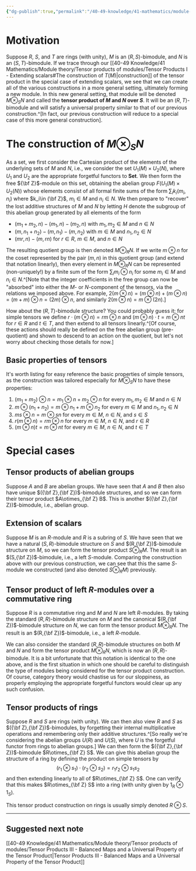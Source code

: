 ```yaml
---
{"dg-publish":true,"permalink":"/40-49-knowledge/41-mathematics/module-theory/tensor-products-of-modules/tensor-products-ii-tensor-products-of-bimodules/","tags":["module_theory"],"updated":"2024-10-17T19:46:49-07:00"}
---
```


# Motivation

Suppose $R$, $S$, and $T$ are rings (with unity), $M$ is an $(R,S)$-bimodule, and $N$ is an $(S,T)$-bimodule. If we trace through our [[40-49 Knowledge/41 Mathematics/Module theory/Tensor products of modules/Tensor Products I - Extending scalars#The construction of $T(M)$\|construction]] of the tensor product in the special case of extending scalars, we see that we can create all of the various constructions in a more general setting, ultimately forming a new module. In this new general setting, that module will be denoted $M\otimes_S N$ and called the **tensor product of $M$ and $N$ over $S$**. It will be an $(R,T)$-bimodule and will satisfy a universal property similar to that of our previous construction.^[In fact, our previous construction will reduce to a special case of this more general construction].

# The construction of $M\otimes_S N$

As a set, we first consider the Cartesian product of the elements of the underlying sets of $M$ and $N$, i.e., we consider the set $U_1(M)\times U_2(N)$, where $U_1$ and $U_2$ are the appropriate forgetful functors to $\textbf{Set}$. We then form the free ${\bf Z}$-module on this set, obtaining the abelian group $F(U_1(M)\times U_2(N))$ whose elements consist of all formal finite sums of the form $\displaystyle \sum_i k_i(m_i, n_i)$ where $k_i\in {\bf Z}$, $m_i\in M$ and $n_i\in N$. We then prepare to "recover" the lost additive structures of $M$ and $N$ by letting $H$ denote the subgroup of this abelian group generated by all elements of the form
- $(m_1+m_2,n)-(m_1,n)-(m_2,n)$ with $m_1, m_2\in M$ and $n\in N$
- $(m,n_1+n_2)-(m,n_1)-(m,n_2)$ with $m\in M$ and $n_1, n_2\in N$
- $(mr,n)-(m,rn)$ for $r\in R$, $m\in M$, and $n\in N$

The resulting quotient group is then denoted $M\otimes_R N$. If we write $m\otimes n$ for the coset represented by the pair $(m,n)$ in this quotient group (and extend that notation linearly), then every element in $M\otimes_R N$ can be represented (non-uniquely!) by a finite sum of the form $\sum_i m_i\otimes n_i$ for some $m_i\in M$ and $n_i\in N$.^[Note that the integer coefficients in the free group can now be "absorbed" into either the $M$- or $N$-component of the tensors, via the relations we imposed above. For example, $2(m\otimes n) = (m\otimes n)+(m\otimes n) = (m+m)\otimes n = (2m)\otimes n$, and similarly $2(m\otimes n) = m\otimes (2n)$.]

How about the $(R,T)$-bimodule structure? You could probably guess it: for simple tensors we define $r\cdot (m\otimes n) = rm\otimes n$ and $(m\otimes n)\cdot t = m\otimes nt$ for $r\in R$ and $t\in T$, and then extend to all tensors linearly.^[Of course, these actions should really be defined on the free abelian group (pre-quotient) and shown to descend to an action on the quotient, but let's not worry about checking those details for now.]

## Basic properties of tensors

It's worth listing for easy reference the basic properties of simple tensors, as the construction was tailored especially for $M\otimes_S N$ to have these properties:

1. $(m_1+m_2)\otimes n = m_1\otimes n+m_2\otimes n$ for every $m_1, m_2\in M$ and $n\in N$
2. $m\otimes (n_1+n_2)=m\otimes n_1+m\otimes n_2$ for every $m\in M$ and $n_1, n_2\in N$
3. $ms\otimes n = m\otimes sn$ for every $m\in M$, $n\in N$, and $s\in S$
4. $r(m\otimes n)=rm\otimes n$ for every $m\in M$, $n\in N$, and $r\in R$
5. $(m\otimes n)t = m\otimes nt$ for every $m\in M$, $n\in N$, and $t\in T$

# Special cases
## Tensor products of abelian groups

Suppose $A$ and $B$ are abelian groups. We have seen that $A$ and $B$ then also have unique $({\bf Z},{\bf Z})$-bimodule structures, and so we can form their tensor product $A\otimes_{\bf Z} B$. This is another $({\bf Z},{\bf Z})$-bimodule, i.e., abelian group.

## Extension of scalars

Suppose $M$ is an $R$-module and $R$ is a subring of $S$. We have seen that we have a natural $(S,R)$-bimodule structure on $S$ and $(R,{\bf Z})$-bimodule structure on $M$, so we can form the tensor product $S\otimes_R M$. The result is an $(S,{\bf Z})$-bimodule, i.e., a left $S$-module. Comparing the construction above with our previous construction, we can see that this the same $S$-module we constructed (and also denoted $S\otimes_R M$) previously.

## Tensor product of left $R$-modules over a commutative ring

Suppose $R$ is a commutative ring and $M$ and $N$ are left $R$-modules. By taking the standard $(R,R)$-bimodule structure on $M$ and the canonical $(R,{\bf Z})$-bimodule structure on $N$, we can form the tensor product $M\otimes_R N$. The result is an $(R,{\bf Z})$-bimodule, i.e., a left $R$-module.

We can also consider the standard $(R,R)$-bimodule structures on both $M$ and $N$ and form the tensor product $M\otimes_R N$, which is now an $(R,R)$-bimodule. It is a bit unfortunate that this notation is identical to the one above, and is the first situation in which one should be careful to distinguish the type of modules being considered for the tensor product construction. Of course, category theory would chastise us for our sloppiness, as properly employing the appropriate forgetful functors would clear up any such confusion.

## Tensor products of rings

Suppose $R$ and $S$ are rings (with unity). We can then also view $R$ and $S$ as $({\bf Z},{\bf Z})$-bimodules, by forgetting their internal multiplicative operations and remembering only their additive structures.^[So really we're considering the abelian groups $U(R)$ and $U(S)$, where $U$ is the forgetful functor from rings to abelian groups.] We can then form the $({\bf Z},{\bf Z})$-bimodule $R\otimes_{\bf Z} S$. We can give this abelian group the structure of a ring by defining the product on simple tensors by
$$(r_1\otimes s_1)\cdot (r_2\otimes s_2)=r_1r_2\otimes s_1s_2$$
and then extending linearly to all of $R\otimes_{\bf Z} S$. One can verify that this makes $R\otimes_{\bf Z} S$ into a ring (with unity given by $1_R\otimes 1_S$).

This tensor product construction on rings is usually simply denoted $R\otimes S$.

---

## Suggested next note

[[40-49 Knowledge/41 Mathematics/Module theory/Tensor products of modules/Tensor Products III - Balanced Maps and a Universal Property of the Tensor Product\|Tensor Products III - Balanced Maps and a Universal Property of the Tensor Product]]